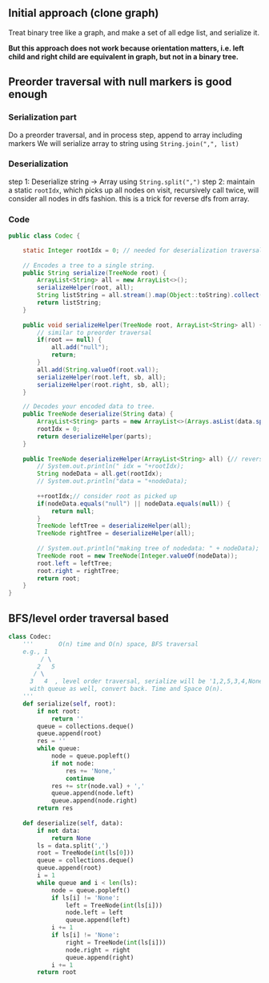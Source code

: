 

## Initial approach (clone graph)

Treat binary tree like a graph,
and make a set of all edge list, and serialize it.

**But this approach does not work because orientation matters, i.e. left child and right child are equivalent in graph, but not in a binary tree.**

## Preorder traversal with null markers is good enough

### Serialization part

Do a preorder traversal, and in process step, append to array including markers
We will serialize array to string using `String.join(",", list)`



### Deserialization

step 1: Deserialize string -> Array using `String.split(",")`
step 2: maintain a static `rootIdx`, which picks up all nodes on visit, recursively call twice, will consider all nodes in dfs fashion. this is a trick for reverse dfs from array.

### Code

```java
public class Codec {

    static Integer rootIdx = 0; // needed for deserialization traversal
    
    // Encodes a tree to a single string.
    public String serialize(TreeNode root) {
        ArrayList<String> all = new ArrayList<>();
        serializeHelper(root, all);
        String listString = all.stream().map(Object::toString).collect(Collectors.joining(","));
        return listString;
    }
    
    public void serializeHelper(TreeNode root, ArrayList<String> all) {
        // similar to preorder traversal
        if(root == null) {
            all.add("null");
            return;
        }
        all.add(String.valueOf(root.val));
        serializeHelper(root.left, sb, all);
        serializeHelper(root.right, sb, all);
    }

    // Decodes your encoded data to tree.
    public TreeNode deserialize(String data) {
        ArrayList<String> parts = new ArrayList<>(Arrays.asList(data.split(",")));
        rootIdx = 0;
        return deserializeHelper(parts);
    }
    
    public TreeNode deserializeHelper(ArrayList<String> all) {// reverse dfs/preorder
        // System.out.println(" idx = "+rootIdx);
        String nodeData = all.get(rootIdx);
        // System.out.println("data = "+nodeData);
        
        ++rootIdx;// consider root as picked up
        if(nodeData.equals("null") || nodeData.equals(null)) {
            return null;
        }
        TreeNode leftTree = deserializeHelper(all);
        TreeNode rightTree = deserializeHelper(all);
        
        // System.out.println("making tree of nodedata: " + nodeData);
        TreeNode root = new TreeNode(Integer.valueOf(nodeData));
        root.left = leftTree;
        root.right = rightTree;
        return root;
    }
}
```



## BFS/level order traversal based

```py
class Codec:
    '''       O(n) time and O(n) space, BFS traversal
    e.g., 1
         / \
        2   5
       / \
      3   4  , level order traversal, serialize will be '1,2,5,3,4,None,None,None,None,None,None,'; deserialize 
      with queue as well, convert back. Time and Space O(n).
    '''
    def serialize(self, root):
        if not root:
            return ''
        queue = collections.deque()
        queue.append(root)
        res = ''
        while queue:
            node = queue.popleft()
            if not node:
                res += 'None,'
                continue
            res += str(node.val) + ','
            queue.append(node.left)
            queue.append(node.right)
        return res
            
    def deserialize(self, data):
        if not data:
            return None
        ls = data.split(',')
        root = TreeNode(int(ls[0]))
        queue = collections.deque()
        queue.append(root)
        i = 1
        while queue and i < len(ls):
            node = queue.popleft()
            if ls[i] != 'None':
                left = TreeNode(int(ls[i]))
                node.left = left
                queue.append(left)
            i += 1
            if ls[i] != 'None':
                right = TreeNode(int(ls[i]))
                node.right = right
                queue.append(right)
            i += 1
        return root
```